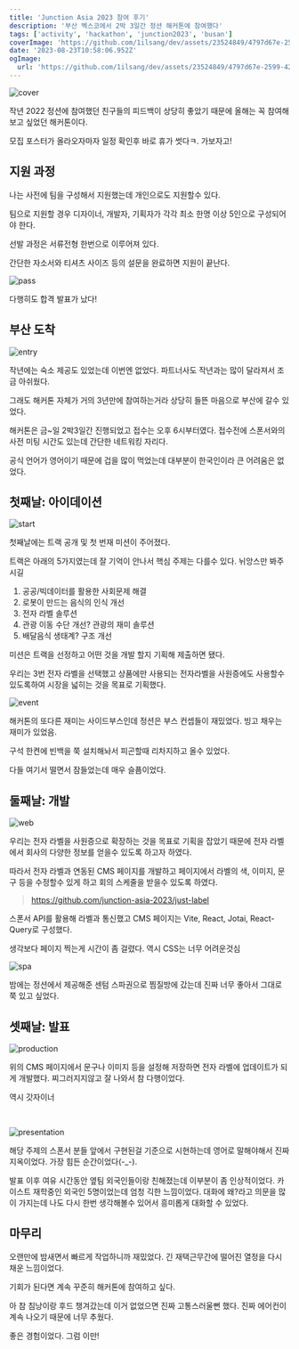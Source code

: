 ```yaml
---
title: 'Junction Asia 2023 참여 후기'
description: '부산 벡스코에서 2박 3일간 정션 해커톤에 참여했다'
tags: ['activity', 'hackathon', 'junction2023', 'busan']
coverImage: 'https://github.com/1ilsang/dev/assets/23524849/4797d67e-2599-42ec-b653-329a40cf81e6'
date: '2023-08-23T10:58:06.952Z'
ogImage:
  url: 'https://github.com/1ilsang/dev/assets/23524849/4797d67e-2599-42ec-b653-329a40cf81e6'
---
```


<img class="cover" src="https://github.com/1ilsang/dev/assets/23524849/44f4e6a0-d7d7-4ed9-9e0a-110caba63c9b" alt="cover" />

작년 2022 정션에 참여했던 친구들의 피드백이 상당히 좋았기 때문에 올해는 꼭 참여해보고 싶었던 해커톤이다.

모집 포스터가 올라오자마자 일정 확인후 바로 휴가 썻다ㅋ. 가보자고!

## 지원 과정

나는 사전에 팀을 구성해서 지원했는데 개인으로도 지원할수 있다.

팀으로 지원할 경우 디자이너, 개발자, 기획자가 각각 최소 한명 이상 5인으로 구성되어야 한다.

선발 과정은 서류전형 한번으로 이루어져 있다.

간단한 자소서와 티셔츠 사이즈 등의 설문을 완료하면 지원이 끝난다.

![pass](https://github.com/1ilsang/dev/assets/23524849/a49950da-894c-46b3-8b53-8505e0d5dc49)

다행히도 합격 발표가 났다!

## 부산 도착

![entry](https://github.com/1ilsang/dev/assets/23524849/e5d1cf04-7c2d-4729-a81d-969b5a2d95d7)

작년에는 숙소 제공도 있었는데 이번엔 없었다. 파트너사도 작년과는 많이 달라져서 조금 아쉬웠다.

그래도 해커톤 자체가 거의 3년만에 참여하는거라 상당히 들뜬 마음으로 부산에 갈수 있었다.

해커톤은 금~일 2박3일간 진행되었고 접수는 오후 6시부터였다. 접수전에 스폰서와의 사전 미팅 시간도 있는데 간단한 네트워킹 자리다.

공식 언어가 영어이기 때문에 겁을 많이 먹었는데 대부분이 한국인이라 큰 어려움은 없었다.

## 첫째날: 아이데이션

![start](https://github.com/1ilsang/dev/assets/23524849/8a9fa7e1-e5af-4523-b45c-588ab03f0a38)

첫째날에는 트랙 공개 및 첫 번재 미션이 주어졌다.

트랙은 아래의 5가지였는데 잘 기억이 안나서 핵심 주제는 다를수 있다. 뉘앙스만 봐주시길

1. 공공/빅데이터를 활용한 사회문제 해결
2. 로봇이 만드는 음식의 인식 개선
3. 전자 라벨 솔루션
4. 관광 이동 수단 개선? 관광의 재미 솔루션
5. 배달음식 생태계? 구조 개선

미션은 트랙을 선정하고 어떤 것을 개발 할지 기획해 제출하면 됐다.

우리는 3번 전자 라벨을 선택했고 상품에만 사용되는 전자라벨을 사원증에도 사용할수 있도록하여 시장을 넓히는 것을 목표로 기획했다.

![event](https://github.com/1ilsang/dev/assets/23524849/c2e87507-3ec1-4fdf-99e0-5c55a2dd2153)

해커톤의 또다른 재미는 사이드부스인데 정션은 부스 컨셉들이 재밌었다. 빙고 채우는 재미가 있었음.

구석 한켠에 빈백을 쭉 설치해놔서 피곤할때 리차지하고 올수 있었다.

다들 여기서 떨면서 잠들었는데 매우 슬픔이었다.

## 둘째날: 개발

![web](https://github.com/1ilsang/dev/assets/23524849/593eddcf-6435-4504-814c-290b1efbe95b)

우리는 전자 라벨을 사원증으로 확장하는 것을 목표로 기획을 잡았기 때문에 전자 라벨에서 회사의 다양한 정보를 얻을수 있도록 하고자 하였다.

따라서 전자 라벨과 연동된 CMS 페이지를 개발하고 페이지에서 라벨의 색, 이미지, 문구 등을 수정할수 있게 하고 회의 스케줄을 받을수 있도록 하였다.

> <https://github.com/junction-asia-2023/just-label>

스폰서 API를 활용해 라벨과 통신했고 CMS 페이지는 Vite, React, Jotai, React-Query로 구성했다.

생각보다 페이지 찍는게 시간이 좀 걸렸다. 역시 CSS는 너무 어려운것심

![spa](https://github.com/1ilsang/dev/assets/23524849/4dbfdaf6-5780-4227-95e0-93e6d91492bd)

밤에는 정션에서 제공해준 센텀 스파권으로 찜질방에 갔는데 진짜 너무 좋아서 그대로 쭉 있고 싶었다.

## 셋째날: 발표

![production](https://github.com/1ilsang/dev/assets/23524849/72613a5d-883b-4438-836c-c1d65faf644f)

위의 CMS 페이지에서 문구나 이미지 등을 설정해 저장하면 전자 라벨에 업데이트가 되게 개발했다. 찌그러지지않고 잘 나와서 참 다행이었다.

역시 갓자이너

<br />

![presentation](https://github.com/1ilsang/dev/assets/23524849/2041f4cb-4c1b-43ec-bbc0-8f1bccc28e74)

해당 주제의 스폰서 분들 앞에서 구현된걸 기준으로 시현하는데 영어로 말해야해서 진짜 지옥이었다. 가장 힘든 순간이었다(-\_-).

발표 이후 여유 시간동안 옆팀 외국인들이랑 친해졌는데 이부분이 좀 인상적이었다. 카이스트 재학중인 외국인 5명이었는데 엄청 긱한 느낌이었다. 대화에 왜?라고 의문을 많이 가지는데 나도 다시 한번 생각해볼수 있어서 흥미롭게 대화할 수 있었다.

## 마무리

오랜만에 밤새면서 빠르게 작업하니까 재밌었다. 긴 재택근무간에 떨어진 열정을 다시 채운 느낌이었다.

기회가 된다면 계속 꾸준히 해커톤에 참여하고 싶다.

아 참 침낭이랑 후드 챙겨갔는데 이거 없었으면 진짜 고통스러울뻔 했다. 진짜 에어컨이 계속 나오기 때문에 너무 추웠다.

좋은 경험이었다. 그럼 이만!

